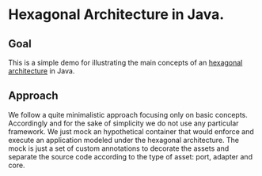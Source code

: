# Hexagonal Architecture in Java.
## Goal
This is a simple demo for illustrating the main concepts of an [hexagonal architecture](wiki_hex) in Java.
## Approach
We follow a quite minimalistic approach focusing only on basic concepts. Accordingly and for the sake of simplicity we do not use any particular framework. We just mock an hypothetical container that would enforce and execute an application modeled under the hexagonal architecture. The mock is just a set of custom annotations to decorate the assets and separate the source code according to the type of asset: port, adapter and core.


[wiki_hex]: https://en.wikipedia.org/wiki/Hexagonal_architecture_(software)